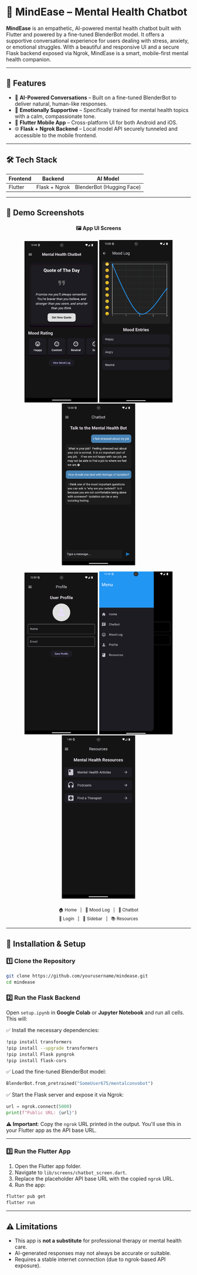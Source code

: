 # 🧠 MindEase – Mental Health Chatbot

**MindEase** is an empathetic, AI-powered mental health chatbot built with Flutter and powered by a fine-tuned BlenderBot model. It offers a supportive conversational experience for users dealing with stress, anxiety, or emotional struggles. With a beautiful and responsive UI and a secure Flask backend exposed via Ngrok, MindEase is a smart, mobile-first mental health companion.

---

## 🚀 Features

- 🤖 **AI-Powered Conversations** – Built on a fine-tuned BlenderBot to deliver natural, human-like responses.
- 💬 **Emotionally Supportive** – Specifically trained for mental health topics with a calm, compassionate tone.
- 📱 **Flutter Mobile App** – Cross-platform UI for both Android and iOS.
- 🌐 **Flask + Ngrok Backend** – Local model API securely tunneled and accessible to the mobile frontend.

---

## 🛠️ Tech Stack

| Frontend | Backend       | AI Model                  |
| -------- | ------------- | ------------------------- |
| Flutter  | Flask + Ngrok | BlenderBot (Hugging Face) |

---

## 📸 Demo Screenshots

<h4 align="center">🖼️ App UI Screens</h4>

<p align="center">
  <img src="assets/screenshots/homescreen.png" width="200" alt="Home Screen"/>
  <img src="assets/screenshots/moodlogscreen.png" width="200" alt="Mood Log Screen"/>
  <img src="assets/screenshots/chatbotscreen.png" width="200" alt="Chatbot Screen"/>
</p>

<p align="center">
  <img src="assets/screenshots/loginscreen.png" width="200" alt="Login Screen"/>
  <img src="assets/screenshots/sidebar.png" width="200" alt="Sidebar"/>
  <img src="assets/screenshots/resources.png" width="200" alt="Resources Screen"/>
</p>

<p align="center">
  <sub>
    🏠 Home &nbsp; | &nbsp; 📓 Mood Log &nbsp; | &nbsp; 💬 Chatbot <br/>
    🔐 Login &nbsp; | &nbsp; 📂 Sidebar &nbsp; | &nbsp; 📚 Resources
  </sub>
</p>

---

## 🧩 Installation & Setup

### 1️⃣ Clone the Repository

```bash
git clone https://github.com/yourusername/mindease.git
cd mindease
```

### 2️⃣ Run the Flask Backend

Open `setup.ipynb` in **Google Colab** or **Jupyter Notebook** and run all cells. This will:

✅ Install the necessary dependencies:

```bash
!pip install transformers
!pip install --upgrade transformers
!pip install Flask pyngrok
!pip install flask-cors
```

✅ Load the fine-tuned BlenderBot model:

```python
BlenderBot.from_pretrained("SomeUser675/mentalconvobot")
```

✅ Start the Flask server and expose it via Ngrok:

```python
url = ngrok.connect(5000)
print(f"Public URL: {url}")
```

⚠️ **Important**: Copy the `ngrok` URL printed in the output. You'll use this in your Flutter app as the API base URL.

---

### 3️⃣ Run the Flutter App

1. Open the Flutter app folder.
2. Navigate to `lib/screens/chatbot_screen.dart`.
3. Replace the placeholder API base URL with the copied `ngrok` URL.
4. Run the app:

```bash
flutter pub get
flutter run
```

---

## ⚠️ Limitations

- This app is **not a substitute** for professional therapy or mental health care.
- AI-generated responses may not always be accurate or suitable.
- Requires a stable internet connection (due to ngrok-based API exposure).

